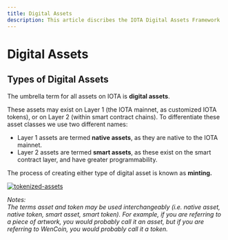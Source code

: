 ```yaml
---
title: Digital Assets
description: This article discribes the IOTA Digital Assets Framework
---
```


# Digital Assets

## Types of Digital Assets

The umbrella term for all assets on IOTA is **digital assets**.

These assets may exist on Layer 1 (the IOTA mainnet, as customized IOTA tokens), or on Layer 2 (within smart contract chains). To differentiate these asset classes we use two different names:

- Layer 1 assets are termed **native assets**, as they are native to the IOTA mainnet.
- Layer 2 assets are termed **smart assets**, as these exist on the smart contract layer, and have greater programmability.

The process of creating either type of digital asset is known as **minting.**

[![tokenized-assets](img/learn/layer2-tokenized-assets.png)](img/learn/layer2-tokenized-assets.png)

_Notes:_\
_The terms asset and token may be used interchangeably (i.e. native asset, native token, smart asset, smart token). For example, if you are referring to a piece of artwork, you would probably call it an asset, but if you are referring to WenCoin, you would probably call it a token._
